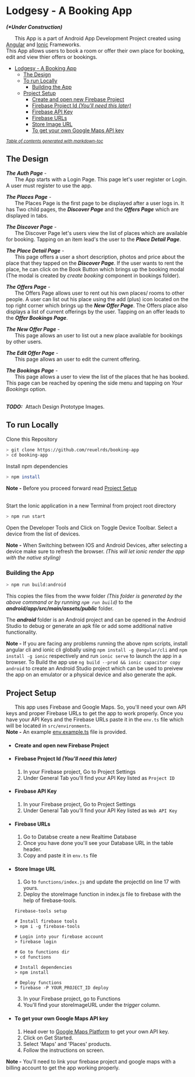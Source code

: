 # Lodgesy - A Booking App
**_(*Under Construction)_**

&nbsp;&nbsp;&nbsp;&nbsp;&nbsp;&nbsp;This App is a part of Android App Development Project created using [Angular](https://angular.io/) and [Ionic](https://ionicframework.com) Frameworks.  
This App allows users to book a room or offer their own place for booking, edit and view thier offers or bookings.

- [Lodgesy - A Booking App](#lodgesy---a-booking-app)
  * [The Design](#the-design)
  * [To run Locally](#to-run-locally)
    + [Building the App](#building-the-app)
  * [Project Setup](#project-setup)
      - [Create and open new Firebase Project](#create-and-open-new-firebase-project)
      - [Firebase Project Id _(You'll need this later)_](#firebase-project-id---you-ll-need-this-later--)
      - [Firebase API Key](#firebase-api-key)
      - [Firebase URLs](#firebase-urls)
      - [Store Image URL](#store-image-url)
      - [To get your own Google Maps API key](#to-get-your-own-google-maps-api-key)

<small><i><a href='http://ecotrust-canada.github.io/markdown-toc/'>Table of contents generated with markdown-toc</a></i></small>


## The Design


**_The Auth Page_** -  
&nbsp;&nbsp;&nbsp;&nbsp;&nbsp;&nbsp;The App starts with a Login Page. This page let's user register or Login. A user must register to use the app.


**_The Places Page_** -   
&nbsp;&nbsp;&nbsp;&nbsp;&nbsp;&nbsp;The Places Page is the first page to be displayed after a user logs in. It has Two child pages, the **_Discover Page_** and the **_Offers Page_** which are displayed in tabs.


**_The Discover Page_** -  
&nbsp;&nbsp;&nbsp;&nbsp;&nbsp;&nbsp;The Discover Page let's users view the list of places which are available for booking. Tapping on an item lead's the user to the **_Place Detail Page_**.


**_The Place Detail Page_** -  
&nbsp;&nbsp;&nbsp;&nbsp;&nbsp;&nbsp;This page offers a user a short description, photos and price about the place that they tapped on the **_Discover Page_**. If the user wants to rent the place, he can click on the Book Button which brings up the booking modal (The modal is created by _create booking_ component in bookings folder).


**_The Offers Page_** -  
&nbsp;&nbsp;&nbsp;&nbsp;&nbsp;&nbsp;The Offers Page allows user to rent out his own places/ rooms to other people. A user can list out his place using the add (plus) icon located on the top right corner which brings up the **_New Offer Page_**. The Offers place also displays a list of current offerings by the user. Tapping on an offer leads to the **_Offer Bookings Page_**.


**_The New Offer Page_** -  
&nbsp;&nbsp;&nbsp;&nbsp;&nbsp;&nbsp;This page allows an user to list out a new place available for bookings by other users.


**_The Edit Offer Page_** -  
&nbsp;&nbsp;&nbsp;&nbsp;&nbsp;&nbsp;This page allows an user to edit the current offering.


**_The Bookings Page_** -  
&nbsp;&nbsp;&nbsp;&nbsp;&nbsp;&nbsp;This page allows a user to view the list of the places that he has booked. This page can be reached by opening the side menu and tapping on _Your Bookings_ option.  

&nbsp;  
**_TODO:_** &nbsp;Attach Design Prototype Images.


## To run Locally


Clone this Repository
```bash
> git clone https://github.com/reuelrds/booking-app
> cd booking-app
```

Install npm dependencies
```bash
> npm install
```

**Note -** Before you proceed forward read [Project Setup](#project-setup)  
&nbsp;

Start the Ionic application in a new Terminal from project root directory
```bash
> npm run start
```

Open the Developer Tools and Click on Toggle Device Toolbar. Select a device from the list of devices.  

**Note -** When Switching between IOS and Android Devices, after selecting a device make sure to refresh the browser. _(This will let ionic render the app with the native styling)_ 

### Building the App

```bash
> npm run build:android
```
This copies the files from the www folder _(This folder is generated by the above command or by running `npm run build`)_ to the **_android/app/src/main/assets/public_** folder.

The **_android_** folder is an Android project and can be opened in the Android Studio to debug or generate an apk file or add some additional native functionality.


**Note -** If you are facing any problems running the above npm scripts, install angular cli and ionic cli globally using `npm install -g @angular/cli` and `npm install -g ionic` respectively and run `ionic serve` to launch the app in a browser. To Build the app use `ng build --prod && ionic capacitor copy android` to create an Android Studio project which can be used to preivew the app on an emulator or a physical device and also generate the apk.  

## Project Setup

&nbsp;&nbsp;&nbsp;&nbsp;&nbsp;&nbsp;This app uses Firebase and Google Maps. So, you'll need your own API keys and proper Firebase URLs to get the app to work properly. Once you have your API Keys and the Firebase URLs paste it in the `env.ts` file which will be located in `src/environments`.  
**Note -** An example [env.example.ts](https://github.com/reuelrds/booking-app/blob/master/src/environments/env.example.ts) file is provided.


+ #### Create and open new Firebase Project

+ #### Firebase Project Id _(You'll need this later)_
  1. In your Firebase project, Go to Project Settings
  2. Under General Tab you'll find your API Key listed as `Project ID`

+ #### Firebase API Key
  1. In your Firebase project, Go to Project Settings
  2. Under General Tab you'll find your API Key listed as `Web API Key`

+ #### Firebase URLs
  1. Go to Databse create a new Realtime Database
  2. Once you have done you'll see your Database URL in the table header.
  3. Copy and paste it in `env.ts` file
  
+ #### Store Image URL
  1. Go to `functions/index.js` and update the projectId on line 17 with yours.
  2. Deploy the storeImage function in index.js file to firebase with the help of firebase-tools.
  <!-- 3. Firebase-tools setup -->
  ```
  Firebase-tools setup
  
  # Install firebase tools
  > npm i -g firebase-tools

  # Login into your firebase account
  > firebase login

  # Go to functions dir
  > cd functions

  # Install dependencies
  > npm install

  # Deploy functions
  > firebase -P YOUR_PROJECT_ID deploy
  ```
  3. In your Firebase project, go to Functions
  4. You'll find your storeImageURL under the _trigger_ column. 

+ #### To get your own Google Maps API key
  1. Head over to [Google Maps Platform](https://cloud.google.com/maps-platform/) to get your own API key. 
  2. Click on Get Started.
  3. Select 'Maps' and 'Places' products.
  4. Follow the instructions on screen.

**Note -** You'll need to link your firebase project and google maps with a billing account to get the app working properly. 